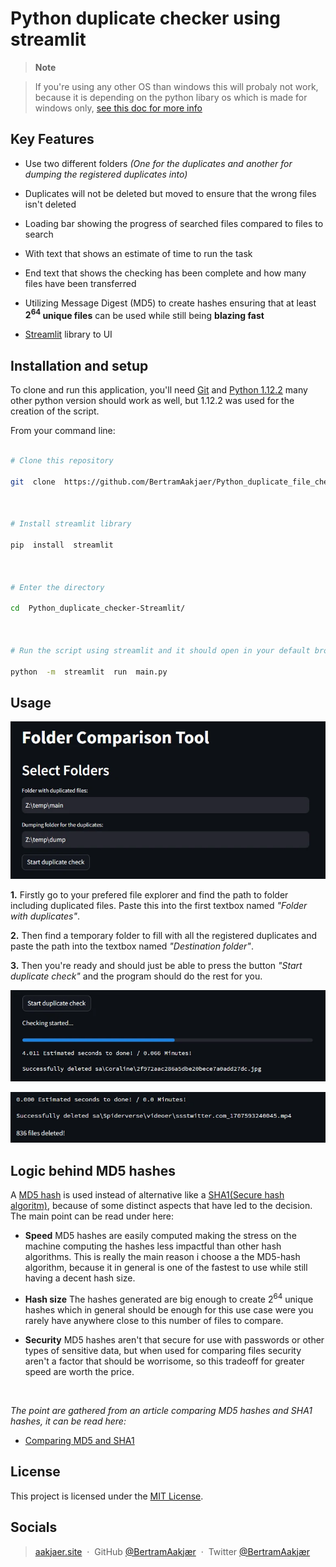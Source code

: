 
#  **Python duplicate checker using streamlit**

>  **Note**

>  If you're using any other OS than windows this will probaly not work, because it is depending on the python libary os which is made for windows only, [see this doc for more info](https://docs.python.org/3/library/os.html)

  

##  **Key Features**

  

*  Use two different folders *(One for the duplicates and another for dumping the registered duplicates into)*

*  Duplicates will not be deleted but moved to ensure that the wrong files isn't deleted

*  Loading bar showing the progress of searched files compared to files to search

-  With text that shows an estimate of time to run the task

*  End text that shows the checking has been complete and how many files have been transferred

* Utilizing Message Digest (MD5) to create hashes ensuring that at least **$2^{64}$ unique files** can be used while still being **blazing fast**

*  [Streamlit](https://streamlit.io/) library to UI

  
  

##  **Installation and setup**

  

To clone and run this application, you'll need [Git](https://git-scm.com) and [Python 1.12.2](https://www.python.org/downloads/?ref=gfxhacks.com) many other python version should work as well, but 1.12.2 was used for the creation of the script.

  

From your command line:

```bash

# Clone this repository

git  clone  https://github.com/BertramAakjaer/Python_duplicate_file_checker.git

  

# Install streamlit library

pip  install  streamlit

  

# Enter the directory

cd  Python_duplicate_checker-Streamlit/

  

# Run the script using streamlit and it should open in your default browser

python  -m  streamlit  run  main.py

```

##  **Usage**

![Image](screenshots/folders_screenshot.webp)

  

**1.** Firstly go to your prefered file explorer and find the path to folder including duplicated files. Paste this into the first textbox named *"Folder with duplicates"*.

**2.** Then find a temporary folder to fill with all the registered duplicates and paste the path into the textbox named *"Destination folder"*.

**3.** Then you're ready and should just be able to press the button *"Start duplicate check"* and the program should do the rest for you.

  
![Image](screenshots/progress_screenshot.webp)

![Image](screenshots/deleted_files_screenshot.webp)

## **Logic behind MD5 hashes**  
A [MD5 hash](https://en.wikipedia.org/wiki/MD5) is used instead of alternative like a [SHA1(Secure hash algoritm)](https://en.wikipedia.org/wiki/SHA-1), because of some distinct aspects that have led to the decision. The main point can be read under here:

- **Speed**
MD5 hashes are easily computed making the stress on the machine computing the hashes less impactful than other hash algorithms. This is really the main reason i choose a the MD5-hash algorithm, because it in general is one of the fastest to use while still having a decent hash size.

- **Hash size**
The hashes generated are big enough to create $2^{64}$ unique hashes which in general should be enough for this use case were you rarely have anywhere close to this number of files to compare.

- **Security**
MD5 hashes aren't that secure for use with passwords or other types of sensitive data, but when used for comparing files security aren't a factor that should be worrisome, so this tradeoff for greater speed are worth the price.


<br/>

*The point are gathered from an article comparing MD5 hashes and SHA1 hashes, it can be read here:*

- [Comparing MD5 and SHA1](https://www.geeksforgeeks.org/difference-between-md5-and-sha1/)



##  **License**

  

This project is licensed under the [MIT License](LICENSE).

  
  

##  **Socials**

>  [aakjaer.site](www.aakjaer.site) &nbsp;&middot;&nbsp;
>  GitHub [@BertramAakjær](https://github.com/BertramAakjaer) &nbsp;&middot;&nbsp;
>  Twitter [@BertramAakjær](https://twitter.com/BertramAakjaer)

